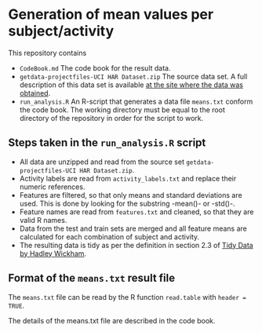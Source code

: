Generation of mean values per subject/activity
==============================================

This repository contains

* `CodeBook.md` The code book for the result data.
* `getdata-projectfiles-UCI HAR Dataset.zip` The source data set. A full description of this data set is available [at the site where the data was obtained](http://archive.ics.uci.edu/ml/datasets/Human+Activity+Recognition+Using+Smartphones).
* `run_analysis.R` An R-script that generates a data file `means.txt` conform the code book. The working directory must be equal to the root directory of the repository in order for the script to work.

Steps taken in the `run_analysis.R` script
------------------------------------------

* All data are unzipped and read from the source set `getdata-projectfiles-UCI HAR Dataset.zip`.
* Activity labels are read from `activity_labels.txt` and replace their numeric references.
* Features are filtered, so that only means and standard deviations are used. This is done by looking for the substring -mean()- or -std()-.
* Feature names are read from `features.txt` and cleaned, so that they are valid R names.
* Data from the test and train sets are merged and all feature means are calculated for each combination of subject and activity.
* The resulting data is tidy as per the definition in section 2.3 of [Tidy Data by Hadley Wickham](http://vita.had.co.nz/papers/tidy-data.pdf).

Format of the `means.txt` result file
-------------------------------------

The `means.txt` file can be read by the R function `read.table` with `header = TRUE`.

The details of the means.txt file are described in the code book.